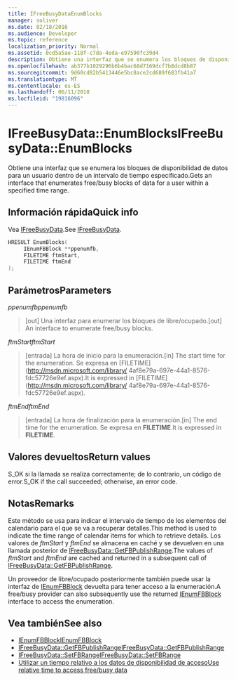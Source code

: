 ```yaml
---
title: IFreeBusyDataEnumBlocks
manager: soliver
ms.date: 02/18/2016
ms.audience: Developer
ms.topic: reference
localization_priority: Normal
ms.assetid: 0cd5a5ae-118f-c7da-4eda-e97590fc39d4
description: Obtiene una interfaz que se enumera los bloques de disponibilidad de datos para un usuario dentro de un intervalo de tiempo especificado.
ms.openlocfilehash: ab377b1029296b6b4bac68d7169dcf7b8dcd8b87
ms.sourcegitcommit: 9d60cd82b5413446e5bc8ace2cd689f683fb41a7
ms.translationtype: MT
ms.contentlocale: es-ES
ms.lasthandoff: 06/11/2018
ms.locfileid: "19816096"
---
```

# <a name="ifreebusydataenumblocks"></a><span data-ttu-id="2866a-103">IFreeBusyData::EnumBlocks</span><span class="sxs-lookup"><span data-stu-id="2866a-103">IFreeBusyData::EnumBlocks</span></span>

<span data-ttu-id="2866a-104">Obtiene una interfaz que se enumera los bloques de disponibilidad de datos para un usuario dentro de un intervalo de tiempo especificado.</span><span class="sxs-lookup"><span data-stu-id="2866a-104">Gets an interface that enumerates free/busy blocks of data for a user within a specified time range.</span></span>
  
## <a name="quick-info"></a><span data-ttu-id="2866a-105">Información rápida</span><span class="sxs-lookup"><span data-stu-id="2866a-105">Quick info</span></span>

<span data-ttu-id="2866a-106">Vea [IFreeBusyData](ifreebusydata.md).</span><span class="sxs-lookup"><span data-stu-id="2866a-106">See [IFreeBusyData](ifreebusydata.md).</span></span>
  
```cpp
HRESULT EnumBlocks( 
     IEnumFBBlock **ppenumfb,  
     FILETIME ftmStart, 
     FILETIME ftmEnd 
);

```

## <a name="parameters"></a><span data-ttu-id="2866a-107">Parámetros</span><span class="sxs-lookup"><span data-stu-id="2866a-107">Parameters</span></span>

<span data-ttu-id="2866a-108">_ppenumfb_</span><span class="sxs-lookup"><span data-stu-id="2866a-108">_ppenumfb_</span></span>
  
> <span data-ttu-id="2866a-109">[out] Una interfaz para enumerar los bloques de libre/ocupado.</span><span class="sxs-lookup"><span data-stu-id="2866a-109">[out] An interface to enumerate free/busy blocks.</span></span>
    
<span data-ttu-id="2866a-110">_ftmStart_</span><span class="sxs-lookup"><span data-stu-id="2866a-110">_ftmStart_</span></span>
  
> <span data-ttu-id="2866a-111">[entrada] La hora de inicio para la enumeración.</span><span class="sxs-lookup"><span data-stu-id="2866a-111">[in] The start time for the enumeration.</span></span> <span data-ttu-id="2866a-112">Se expresa en [FILETIME](http://msdn.microsoft.com/library/ 4af8e79a-697e-44a1-8576-fdc57726e9ef.aspx).</span><span class="sxs-lookup"><span data-stu-id="2866a-112">It is expressed in [FILETIME](http://msdn.microsoft.com/library/ 4af8e79a-697e-44a1-8576-fdc57726e9ef.aspx).</span></span>
    
<span data-ttu-id="2866a-113">_ftmEnd_</span><span class="sxs-lookup"><span data-stu-id="2866a-113">_ftmEnd_</span></span>
  
> <span data-ttu-id="2866a-114">[entrada] La hora de finalización para la enumeración.</span><span class="sxs-lookup"><span data-stu-id="2866a-114">[in] The end time for the enumeration.</span></span> <span data-ttu-id="2866a-115">Se expresa en **FILETIME**.</span><span class="sxs-lookup"><span data-stu-id="2866a-115">It is expressed in **FILETIME**.</span></span> 
    
## <a name="return-values"></a><span data-ttu-id="2866a-116">Valores devueltos</span><span class="sxs-lookup"><span data-stu-id="2866a-116">Return values</span></span>

<span data-ttu-id="2866a-117">S_OK si la llamada se realiza correctamente; de lo contrario, un código de error.</span><span class="sxs-lookup"><span data-stu-id="2866a-117">S_OK if the call succeeded; otherwise, an error code.</span></span>
  
## <a name="remarks"></a><span data-ttu-id="2866a-118">Notas</span><span class="sxs-lookup"><span data-stu-id="2866a-118">Remarks</span></span>

<span data-ttu-id="2866a-119">Este método se usa para indicar el intervalo de tiempo de los elementos del calendario para el que se va a recuperar detalles.</span><span class="sxs-lookup"><span data-stu-id="2866a-119">This method is used to indicate the time range of calendar items for which to retrieve details.</span></span> <span data-ttu-id="2866a-120">Los valores de *ftmStart* y *ftmEnd* se almacena en caché y se devuelven en una llamada posterior de [IFreeBusyData::GetFBPublishRange](ifreebusydata-getfbpublishrange.md).</span><span class="sxs-lookup"><span data-stu-id="2866a-120">The values of  *ftmStart* and *ftmEnd* are cached and returned in a subsequent call of [IFreeBusyData::GetFBPublishRange](ifreebusydata-getfbpublishrange.md).</span></span>
  
<span data-ttu-id="2866a-121">Un proveedor de libre/ocupado posteriormente también puede usar la interfaz de [IEnumFBBlock](ienumfbblock.md) devuelta para tener acceso a la enumeración.</span><span class="sxs-lookup"><span data-stu-id="2866a-121">A free/busy provider can also subsequently use the returned [IEnumFBBlock](ienumfbblock.md) interface to access the enumeration.</span></span> 
  
## <a name="see-also"></a><span data-ttu-id="2866a-122">Vea también</span><span class="sxs-lookup"><span data-stu-id="2866a-122">See also</span></span>

- [<span data-ttu-id="2866a-123">IEnumFBBlock</span><span class="sxs-lookup"><span data-stu-id="2866a-123">IEnumFBBlock</span></span>](ienumfbblock.md)
- [<span data-ttu-id="2866a-124">IFreeBusyData::GetFBPublishRange</span><span class="sxs-lookup"><span data-stu-id="2866a-124">IFreeBusyData::GetFBPublishRange</span></span>](ifreebusydata-getfbpublishrange.md)
- [<span data-ttu-id="2866a-125">IFreeBusyData::SetFBRange</span><span class="sxs-lookup"><span data-stu-id="2866a-125">IFreeBusyData::SetFBRange</span></span>](ifreebusydata-setfbrange.md)
- [<span data-ttu-id="2866a-126">Utilizar un tiempo relativo a los datos de disponibilidad de acceso</span><span class="sxs-lookup"><span data-stu-id="2866a-126">Use relative time to access free/busy data</span></span>](how-to-use-relative-time-to-access-free-busy-data.md)

